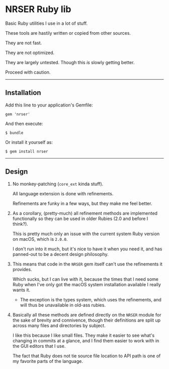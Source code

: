 NRSER Ruby lib
========================================================================

Basic Ruby utilities I use in a lot of stuff.

These tools are hastily written or copied from other sources. 

They are not fast.

They are not optimized.

They are largely untested. Though this *is* slowly getting better.

Proceed with caution.


------------------------------------------------------------------------
Installation
------------------------------------------------------------------------

Add this line to your application's Gemfile:

    gem 'nrser'

And then execute:

    $ bundle

Or install it yourself as:

    $ gem install nrser


------------------------------------------------------------------------
Design
------------------------------------------------------------------------

1.  No monkey-patching (`core_ext` kinda stuff).
    
    All language extension is done with refinements.
    
    Refinements are funky in a few ways, but they make me feel better.
    
2.  As a corollary, (pretty-much) all refinement methods are implemented functionally so they can be used in older Rubies (2.0 and before I think?).
    
    This is pretty much only an issue with the current system Ruby version on macOS, which is `2.0.0`.
    
    I don't run into it much, but it's nice to have it when you need it, and has panned-out to be a decent design philosophy.

3.  This means that code in the `NRSER` gem itself can't use the refinements it provides.
    
    Which sucks, but I can live with it, because the times that I need some Ruby when I've only got the macOS system installation available I really wants it.
    
    -   The exception is the types system, which uses the refinements, and will thus be unavailable in old-ass rubies.
    
4.  Basically all these methods are defined directly on the `NRSER` module for the sake of brevity and connivence, though their definitions are split up across many files and directories by subject.
    
    I like this because I like small files. They make it easier to see what's changing in commits at a glance, and I find them easier to work with in the GUI editors that I use.
    
    The fact that Ruby does not tie source file location to API path is one of my favorite parts of the language.
